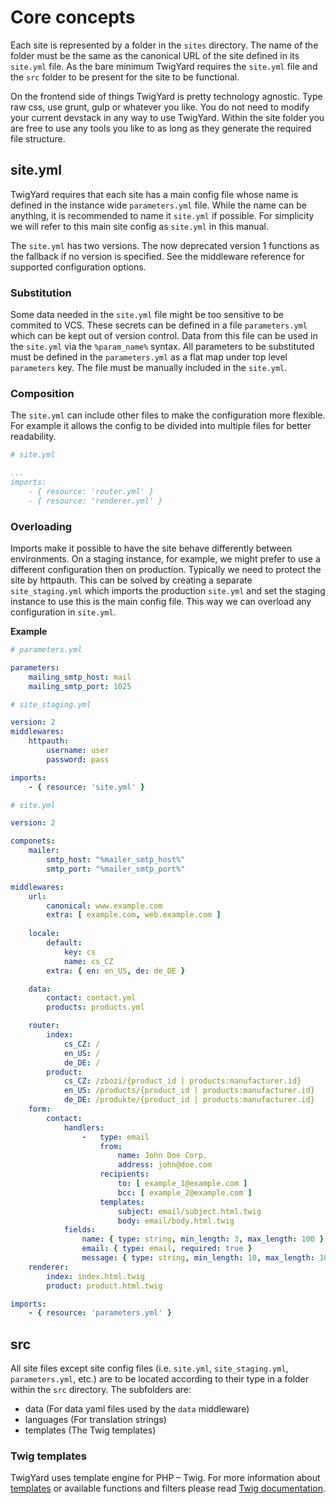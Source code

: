 # Core concepts
Each site is represented by a folder in the `sites` directory. The name of the folder must be the same as the canonical URL of the site defined in its `site.yml` file. As the bare minimum TwigYard requires the `site.yml` file and the `src` folder to be present for the site to be functional.

On the frontend side of things TwigYard is pretty technology agnostic. Type raw css, use grunt, gulp or whatever you like. You do not need to modify your current devstack in any way to use TwigYard. Within the site folder you are free to use any tools you like to as long as they generate the required file structure.

## site.yml
TwigYard requires that each site has a main config file whose name is defined in the instance wide `parameters.yml` file. While the name can be anything, it is recommended to name it `site.yml` if possible. For simplicity we will refer to this main site config as `site.yml` in this manual.

The `site.yml` has two versions. The now deprecated version 1 functions as the fallback if no version is specified. See the middleware reference for supported configuration options.

### Substitution
Some data needed in the `site.yml` file might be too sensitive to be commited to VCS. These secrets can be defined in a file `parameters.yml` which can be kept out of version control. Data from this file can be used in the `site.yml` via the `%param_name%` syntax. All parameters to be substituted must be defined in the `parameters.yml` as a flat map under top level `parameters` key. The file must be manually included in the `site.yml`. 
 
### Composition
The `site.yml` can include other files to make the configuration more flexible. For example it allows the config to be divided into multiple files for better readability.
```yml
# site.yml

...
imports:
    - { resource: 'router.yml' }
    - { resource: 'renderer.yml' }
```

### Overloading
Imports make it possible to have the site behave differently between environments. On a staging instance, for example, we might prefer to use a different configuration then on production. Typically we need to protect the site by httpauth. This can be solved by creating a separate `site_staging.yml` which imports the production `site.yml` and set the staging instance to use this is the main config file. This way we can overload any configuration in `site.yml`.


**Example**
```yml
# parameters.yml

parameters:
    mailing_smtp_host: mail
    mailing_smtp_port: 1025
```

```yml
# site_staging.yml

version: 2
middlewares:
    httpauth:
        username: user
        password: pass

imports:
    - { resource: 'site.yml' }
```
          
```yml
# site.yml

version: 2

componets:
    mailer:
        smtp_host: "%mailer_smtp_host%"
        smtp_port: "%mailer_smtp_port%"

middlewares:
    url:
        canonical: www.example.com
        extra: [ example.com, web.example.com ]
     
    locale:
        default:
            key: cs
            name: cs_CZ
        extra: { en: en_US, de: de_DE }

    data:
        contact: contact.yml
        products: products.yml

    router:
        index:
            cs_CZ: /
            en_US: /
            de_DE: /
        product:
            cs_CZ: /zbozi/{product_id | products:manufacturer.id}
            en_US: /products/{product_id | products:manufacturer.id}
            de_DE: /produkte/{product_id | products:manufacturer.id}
    form:
        contact:
            handlers:
                -   type: email
                    from:
                        name: John Doe Corp.
                        address: john@doe.com
                    recipients:
                        to: [ example_1@example.com ]
                        bcc: [ example_2@example.com ]
                    templates:
                        subject: email/subject.html.twig
                        body: email/body.html.twig
            fields:
                name: { type: string, min_length: 3, max_length: 100 }
                email: { type: email, required: true }
                message: { type: string, min_length: 10, max_length: 1000, required: true }
    renderer:
        index: index.html.twig
        product: product.html.twig

imports:
    - { resource: 'parameters.yml' }
```

## src
All site files except site config files (i.e. `site.yml`, `site_staging.yml`, `parameters.yml`, etc.) are to be located according to their type in a folder within the `src` directory. The subfolders are:

* data (For data yaml files used by the `data` middleware)
* languages (For translation strings)
* templates (The Twig templates)

### Twig templates
TwigYard uses template engine for PHP &ndash; Twig. For more information about <a href="https://twig.symfony.com/doc/2.x/templates.html" target="_blank">templates</a> or available functions and filters please read <a href="https://twig.symfony.com/doc/2.x" target="_blank">Twig documentation</a>.

